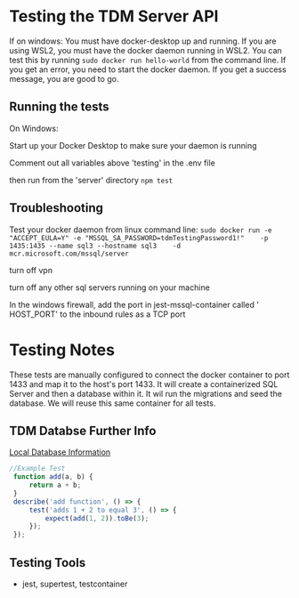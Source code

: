 # Testing the TDM Server API
If on windows: 
You must have docker-desktop up and running.  If you are using WSL2, you must have the docker daemon running in WSL2.  You can test this by running `sudo docker run hello-world` from the command line.  If you get an error, you need to start the docker daemon.  If you get a success message, you are good to go.

## Running the tests
On Windows:

Start up your Docker Desktop to make sure your daemon is running

Comment out all variables above 'testing' in the .env file

then run from the 'server' directory `npm test`  

## Troubleshooting

Test your docker daemon from linux command line:
`sudo docker run -e "ACCEPT_EULA=Y" -e "MSSQL_SA_PASSWORD=tdmTestingPassword1!"    -p 1435:1435 --name sql3 --hostname sql3    -d    mcr.microsoft.com/mssql/server`

turn off vpn

turn off any other sql servers running on your machine

In the windows firewall, add the port in jest-mssql-container called ' HOST_PORT' to the inbound rules as a TCP port

# Testing Notes
These tests are manually configured to connect the docker container to port 1433 and map it to the host's port 1433.
It will create a containerized SQL Server and then a database within it. It wil run the migrations and seed the database. We will reuse this same container for all tests.


## TDM Databse Further Info
[Local Database Information](https://github.com/hackforla/tdm-calculator/wiki/Local-Database)

```javascript
//Example Test
 function add(a, b) {
     return a + b;
 }
 describe('add function', () => {
     test('adds 1 + 2 to equal 3', () => {
         expect(add(1, 2)).toBe(3);
     });
 });
```
## Testing Tools
- jest, supertest, testcontainer